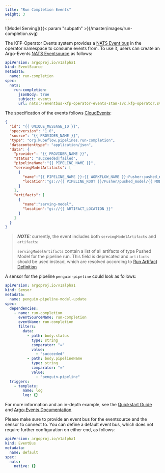 ```yaml
---
title: "Run Completion Events"
weight: 3
---
```


![Model Serving]({{< param "subpath" >}}/master/images/run-completion.svg)

The KFP-Operator Events system provides a [NATS Event bus](https://nats.io/) in the operator namespace to consume events from. 
To use it, users can create an Argo-Events [NATS Eventsource](https://argoproj.github.io/argo-events/eventsources/setup/nats/) as follows:

```yaml
apiVersion: argoproj.io/v1alpha1
kind: EventSource
metadata:
  name: run-completion
spec:
  nats:
    run-completion:
      jsonBody: true
      subject: events
      url: nats://eventbus-kfp-operator-events-stan-svc.kfp-operator.svc:4222
```

The specification of the events follows [CloudEvents](https://github.com/cloudevents/spec/blob/v1.0.2/cloudevents/formats/json-format.md):

```json
{
  "id": "{{ UNIQUE_MESSAGE_ID }}",
  "specversion": "1.0",
  "source": "{{ PROVIDER_NAME }}",
  "type": "org.kubeflow.pipelines.run-completion",
  "datacontenttype": "application/json",
  "data": {
    "provider": "{{ PROVIDER_NAME }}",
    "status": "succeeded|failed",
    "pipelineName":"{{ PIPELINE_NAME }}",
    "servingModelArtifacts": [
      {
        "name":"{{ PIPELINE_NAME }}:{{ WORKFLOW_NAME }}:Pusher:pushed_model:{{ PUSHER_INDEX }}",
        "location":"gs://{{ PIPELINE_ROOT }}/Pusher/pushed_model/{{ MODEL_VERSION }}"
      }
    ],
    "artifacts": [
      {
        "name":"serving-model",
        "location":"gs://{{ ARTIFACT_LOCATION }}"
      }
    ]
  }
}
```

> **_NOTE:_** currently, the event includes both `servingModelArtifacts` and `artifacts`:
> 
> `servingModelArtifacts` contain a list of all artifacts of type Pushed Model for the pipeline run. This field is deprecated and `artifacts` should be used instead, 
> which are resolved according to [Run Artifact Definition](../resources/run/#run-artifact-definition)

A sensor for the pipeline `penguin-pipeline` could look as follows:

```yaml
apiVersion: argoproj.io/v1alpha1
kind: Sensor
metadata:
  name: penguin-pipeline-model-update
spec:
  dependencies:
    - name: run-completion
      eventSourceName: run-completion
      eventName: run-completion
      filters:
        data:
          - path: body.status
            type: string
            comparator: "="
            value:
              - "succeeded"
          - path: body.pipelineName
            type: string
            comparator: "="
            value:
              - "penguin-pipeline"
  triggers:
    - template:
        name: log
        log: {}
```

For more information and an in-depth example, see the [Quickstart Guide](../../getting-started#5-optional-deploy-newly-trained-models) and [Argo-Events Documentation](https://argoproj.github.io/argo-events/).

Please make sure to provide an event bus for the eventsource and the sensor to connect to.
You can define a default event bus, which does not require further configuration on either end, as follows:

```yaml
apiVersion: argoproj.io/v1alpha1
kind: EventBus
metadata:
  name: default
spec:
  nats:
    native: {}
```
